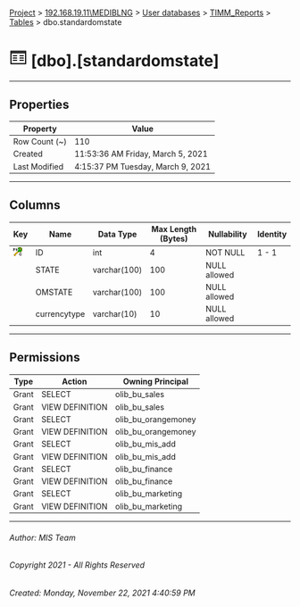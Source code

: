 #### 

[Project](../../../../index.md) > [192.168.19.11\\MEDIBLNG](../../../index.md) > [User databases](../../index.md) > [TIMM_Reports](../index.md) > [Tables](Tables.md) > dbo.standardomstate

# ![Tables](../../../../Images/Table32.png) [dbo].[standardomstate]

---

## <a name="#properties"></a>Properties

| Property | Value |
|---|---|
| Row Count (~) | 110 |
| Created | 11:53:36 AM Friday, March 5, 2021 |
| Last Modified | 4:15:37 PM Tuesday, March 9, 2021 |


---

## <a name="#columns"></a>Columns

| Key | Name | Data Type | Max Length (Bytes) | Nullability | Identity |
|---|---|---|---|---|---|
| [![Cluster Primary Key PK__standard__3214EC27EAEA9B64: ID](../../../../Images/pkcluster.png)](#indexes) | ID | int | 4 | NOT NULL | 1 - 1 |
|  | STATE | varchar(100) | 100 | NULL allowed |  |
|  | OMSTATE | varchar(100) | 100 | NULL allowed |  |
|  | currencytype | varchar(10) | 10 | NULL allowed |  |


---

## <a name="#permissions"></a>Permissions

| Type | Action | Owning Principal |
|---|---|---|
| Grant | SELECT | olib_bu_sales |
| Grant | VIEW DEFINITION | olib_bu_sales |
| Grant | SELECT | olib_bu_orangemoney |
| Grant | VIEW DEFINITION | olib_bu_orangemoney |
| Grant | SELECT | olib_bu_mis_add |
| Grant | VIEW DEFINITION | olib_bu_mis_add |
| Grant | SELECT | olib_bu_finance |
| Grant | VIEW DEFINITION | olib_bu_finance |
| Grant | SELECT | olib_bu_marketing |
| Grant | VIEW DEFINITION | olib_bu_marketing |


---

###### Author:  MIS Team

###### Copyright 2021 - All Rights Reserved

###### Created: Monday, November 22, 2021 4:40:59 PM

